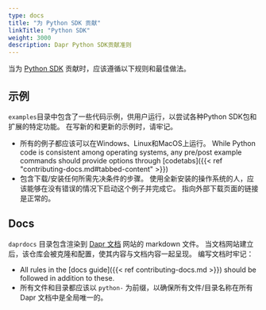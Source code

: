```yaml
---
type: docs
title: "为 Python SDK 贡献"
linkTitle: "Python SDK"
weight: 3000
description: Dapr Python SDK贡献准则
---
```


当为 [Python SDK](https://github.com/dapr/python-sdk) 贡献时，应该遵循以下规则和最佳做法。

## 示例

`examples`目录中包含了一些代码示例，供用户运行，以尝试各种Python SDK包和扩展的特定功能。 在写新的和更新的示例时，请牢记。

- 所有的例子都应该可以在Windows、Linux和MacOS上运行。 While Python code is consistent among operating systems, any pre/post example commands should provide options through [codetabs]({{< ref "contributing-docs.md#tabbed-content" >}})
- 包含下载/安装任何所需先决条件的步骤。 使用全新安装的操作系统的人，应该能够在没有错误的情况下启动这个例子并完成它。 指向外部下载页面的链接是正常的。

## Docs

`daprdocs` 目录包含渲染到 [Dapr 文档](https://docs.dapr.io) 网站的 markdown 文件。 当文档网站建立后，该仓库会被克隆和配置，使其内容与文档内容一起呈现。 编写文档时牢记：

   - All rules in the [docs guide]({{< ref contributing-docs.md >}}) should be followed in addition to these.
   - 所有文件和目录都应该以 `python-` 为前缀，以确保所有文件/目录名称在所有Dapr 文档中是全局唯一的。